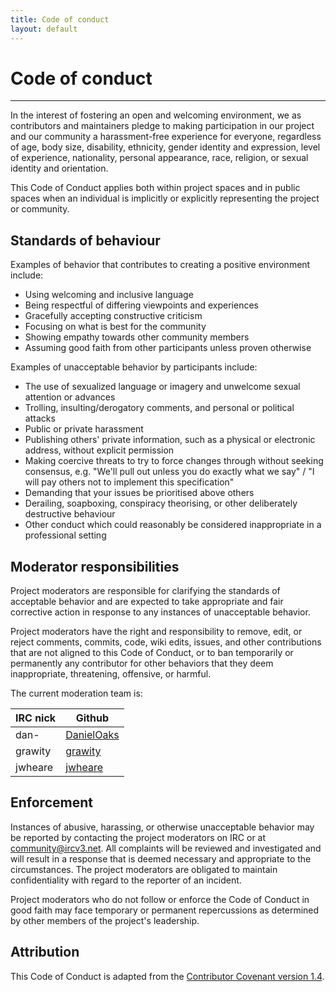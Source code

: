```yaml
---
title: Code of conduct
layout: default
---
```


# Code of conduct

---

In the interest of fostering an open and welcoming environment, we as
contributors and maintainers pledge to making participation in our project and
our community a harassment-free experience for everyone, regardless of age, body
size, disability, ethnicity, gender identity and expression, level of experience,
nationality, personal appearance, race, religion, or sexual identity and
orientation.

This Code of Conduct applies both within project spaces and in public spaces
when an individual is implicitly or explicitly representing the project or community.

## Standards of behaviour

Examples of behavior that contributes to creating a positive environment
include:

* Using welcoming and inclusive language
* Being respectful of differing viewpoints and experiences
* Gracefully accepting constructive criticism
* Focusing on what is best for the community
* Showing empathy towards other community members
* Assuming good faith from other participants unless proven otherwise

Examples of unacceptable behavior by participants include:

* The use of sexualized language or imagery and unwelcome sexual attention or
advances
* Trolling, insulting/derogatory comments, and personal or political attacks
* Public or private harassment
* Publishing others' private information, such as a physical or electronic
  address, without explicit permission
* Making coercive threats to try to force changes through without seeking consensus,
  e.g. "We'll pull out unless you do exactly what we say" / "I will pay others not
  to implement this specification"
* Demanding that your issues be prioritised above others
* Derailing, soapboxing, conspiracy theorising, or other deliberately destructive behaviour
* Other conduct which could reasonably be considered inappropriate in a
  professional setting

## Moderator responsibilities

Project moderators are responsible for clarifying the standards of acceptable
behavior and are expected to take appropriate and fair corrective action in
response to any instances of unacceptable behavior.

Project moderators have the right and responsibility to remove, edit, or
reject comments, commits, code, wiki edits, issues, and other contributions
that are not aligned to this Code of Conduct, or to ban temporarily or
permanently any contributor for other behaviors that they deem inappropriate,
threatening, offensive, or harmful.

The current moderation team is:
<table>
    <thead>
        <tr>
            <th>IRC nick</th>
            <th>Github</th>
        </tr>
    </thead>
    <tbody>
        <tr>
            <td>dan-</td>
            <td><a href="https://github.com/DanielOaks">DanielOaks</a></td>
        </tr>
        <tr>
            <td>grawity</td>
            <td><a href="https://github.com/grawity">grawity</a></td>
        </tr>
        <tr>
            <td>jwheare</td>
            <td><a href="https://github.com/jwheare">jwheare</a></td>
        </tr>
    </tbody>
</table>

## Enforcement

Instances of abusive, harassing, or otherwise unacceptable behavior may be
reported by contacting the project moderators on IRC or at
[community@ircv3.net](mailto:community@ircv3.net).
All complaints will be reviewed and investigated and will result in a response that
is deemed necessary and appropriate to the circumstances. The project moderators are
obligated to maintain confidentiality with regard to the reporter of an incident.

Project moderators who do not follow or enforce the Code of Conduct in good
faith may face temporary or permanent repercussions as determined by other
members of the project's leadership.

## Attribution

This Code of Conduct is adapted from the
[Contributor Covenant version 1.4](http://contributor-covenant.org/version/1/4/).
